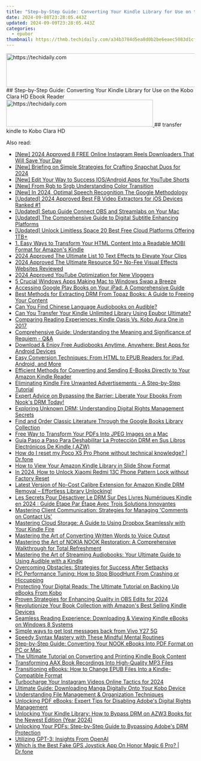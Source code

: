 ```yaml
---
title: "Step-by-Step Guide: Converting Your Kindle Library for Use on the Kobo Clara HD Ebook Reader"
date: 2024-09-08T23:28:05.443Z
updated: 2024-09-09T23:28:05.443Z
categories:
  - epubor
thumbnail: https://thmb.techidaily.com/a34b3784d5ea8d0b2be6eaec5083d1cf0c7c6de5e3aae650ea39b1f4ae6fa12f.jpg
---
```


<!-- affiliate ads begin -->
<a href="https://appsumo.8odi.net/c/5597632/2118312/7443" target="_top" id="2118312">
  <img src="//a.impactradius-go.com/display-ad/7443-2118312" border="0" alt="https://techidaily.com" width="728" height="90"/>
</a>
<img height="0" width="0" src="https://appsumo.8odi.net/i/5597632/2118312/7443" style="position:absolute;visibility:hidden;" border="0" />
<!-- affiliate ads end -->
## Step-by-Step Guide: Converting Your Kindle Library for Use on the Kobo Clara HD Ebook Reader

<!-- affiliate ads begin -->
<a href="https://aligracehair.sjv.io/c/5597632/2135417/19272" target="_top" id="2135417">
  <img src="//a.impactradius-go.com/display-ad/19272-2135417" border="0" alt="https://techidaily.com" width="392" height="72"/>
</a>
<img height="0" width="0" src="https://aligracehair.sjv.io/i/5597632/2135417/19272" style="position:absolute;visibility:hidden;" border="0" />
<!-- affiliate ads end -->
## transfer kindle to Kobo Clara HD



<ins class="adsbygoogle"
     style="display:block"
     data-ad-format="autorelaxed"
     data-ad-client="ca-pub-7571918770474297"
     data-ad-slot="1223367746"></ins>



<ins class="adsbygoogle"
     style="display:block"
     data-ad-client="ca-pub-7571918770474297"
     data-ad-slot="8358498916"
     data-ad-format="auto"
     data-full-width-responsive="true"></ins>

<span class="atpl-alsoreadstyle">Also read:</span>
<div><ul>
<li><a href="https://instagram-videos.techidaily.com/new-2024-approved-8-free-online-instagram-reels-downloaders-that-will-save-your-day/"><u>[New] 2024 Approved  8 FREE Online Instagram Reels Downloaders That Will Save Your Day</u></a></li>
<li><a href="https://snapchat-videos.techidaily.com/new-briefing-on-simple-strategies-for-crafting-snapchat-duos-for-2024/"><u>[New] Briefing on Simple Strategies for Crafting Snapchat Duos for 2024</u></a></li>
<li><a href="https://youtube-clips.techidaily.com/new-edit-your-way-to-success-iosandroid-apps-for-youtube-shorts/"><u>[New] Edit Your Way to Success  IOS/Android Apps for YouTube Shorts</u></a></li>
<li><a href="https://fox-info.techidaily.com/new-from-rgb-to-srgb-understanding-color-transition/"><u>[New] From Rgb to Srgb  Understanding Color Transition</u></a></li>
<li><a href="https://screen-sharing-recording.techidaily.com/new-in-2024-optimal-speech-recognition-the-google-methodology/"><u>[New] In 2024, Optimal Speech Recognition  The Google Methodology</u></a></li>
<li><a href="https://facebook-videos.techidaily.com/updated-2024-approved-best-fb-video-extractors-for-ios-devices-ranked-1/"><u>[Updated] 2024 Approved  Best FB Video Extractors for iOS Devices Ranked #1</u></a></li>
<li><a href="https://extra-skills.techidaily.com/updated-setup-guide-connect-obs-and-streamlabs-on-your-mac/"><u>[Updated] Setup Guide  Connect OBS and Streamlabs on Your Mac</u></a></li>
<li><a href="https://some-approaches.techidaily.com/updated-the-comprehensive-guide-to-digital-subtitle-enhancing-platforms/"><u>[Updated] The Comprehensive Guide to Digital Subtitle Enhancing Platforms</u></a></li>
<li><a href="https://some-guidance.techidaily.com/updated-unlock-limitless-space-20-best-free-cloud-platforms-offering-1tbplus/"><u>[Updated] Unlock Limitless Space  20 Best Free Cloud Platforms Offering 1TB+</u></a></li>
<li><a href="https://solve-howtos.techidaily.com/1-easy-ways-to-transform-your-html-content-into-a-readable-mobi-format-for-amazons-kindle/"><u>1. Easy Ways to Transform Your HTML Content Into a Readable MOBI Format for Amazon's Kindle</u></a></li>
<li><a href="https://some-approaches.techidaily.com/2024-approved-the-ultimate-list-10-text-effects-to-elevate-your-clips/"><u>2024 Approved  The Ultimate List  10 Text Effects to Elevate Your Clips</u></a></li>
<li><a href="https://fox-info.techidaily.com/2024-approved-the-ultimate-resource-50plus-no-fee-visual-effects-websites-reviewed/"><u>2024 Approved  The Ultimate Resource  50+ No-Fee Visual Effects Websites Reviewed</u></a></li>
<li><a href="https://facebook-video-share.techidaily.com/2024-approved-youtube-optimization-for-new-vloggers/"><u>2024 Approved  YouTube Optimization for New Vloggers</u></a></li>
<li><a href="https://win11-tips.techidaily.com/5-crucial-windows-apps-making-mac-to-windows-swap-a-breeze/"><u>5 Crucial Windows Apps Making Mac to Windows Swap a Breeze</u></a></li>
<li><a href="https://solve-howtos.techidaily.com/accessing-google-play-books-on-your-ipad-a-comprehensive-guide/"><u>Accessing Google Play Books on Your iPad: A Comprehensive Guide</u></a></li>
<li><a href="https://solve-howtos.techidaily.com/best-methods-for-extracting-drm-from-topaz-books-a-guide-to-freeing-your-content/"><u>Best Methods for Extracting DRM From Topaz Books: A Guide to Freeing Your Content</u></a></li>
<li><a href="https://solve-howtos.techidaily.com/can-you-find-chinese-language-audiobooks-on-audible/"><u>Can You Find Chinese Language Audiobooks on Audible?</u></a></li>
<li><a href="https://solve-howtos.techidaily.com/can-you-transfer-your-kindle-unlimited-library-using-epubor-ultimate/"><u>Can You Transfer Your Kindle Unlimited Library Using Epubor Ultimate?</u></a></li>
<li><a href="https://solve-howtos.techidaily.com/comparing-reading-experiences-kindle-oasis-vs-kobo-aura-one-in-2017/"><u>Comparing Reading Experiences: Kindle Oasis Vs. Kobo Aura One in 2017</u></a></li>
<li><a href="https://solve-howtos.techidaily.com/comprehensive-guide-understanding-the-meaning-and-significance-of-requiem-qanda/"><u>Comprehensive Guide: Understanding the Meaning and Significance of Requiem - Q&A</u></a></li>
<li><a href="https://solve-howtos.techidaily.com/download-and-enjoy-free-audiobooks-anytime-anywhere-best-apps-for-android-devices/"><u>Download & Enjoy Free Audiobooks Anytime, Anywhere: Best Apps for Android Devices</u></a></li>
<li><a href="https://solve-howtos.techidaily.com/easy-conversion-techniques-from-html-to-epub-readers-for-ipad-android-and-more/"><u>Easy Conversion Techniques: From HTML to EPUB Readers for iPad, Android, and More</u></a></li>
<li><a href="https://solve-howtos.techidaily.com/efficient-methods-for-converting-and-sending-e-books-directly-to-your-amazon-kindle-reader/"><u>Efficient Methods for Converting and Sending E-Books Directly to Your Amazon Kindle Reader</u></a></li>
<li><a href="https://solve-howtos.techidaily.com/eliminating-kindle-fire-unwanted-advertisements-a-step-by-step-tutorial/"><u>Eliminating Kindle Fire Unwanted Advertisements - A Step-by-Step Tutorial</u></a></li>
<li><a href="https://solve-howtos.techidaily.com/expert-advice-on-bypassing-the-barrier-liberate-your-ebooks-from-nooks-drm-today/"><u>Expert Advice on Bypassing the Barrier: Liberate Your Ebooks From Nook's DRM Today!</u></a></li>
<li><a href="https://solve-howtos.techidaily.com/exploring-unknown-drm-understanding-digital-rights-management-secrets/"><u>Exploring Unknown DRM: Understanding Digital Rights Management Secrets</u></a></li>
<li><a href="https://solve-howtos.techidaily.com/find-and-order-classic-literature-through-the-google-books-library-collection/"><u>Find and Order Classic Literature Through the Google Books Library Collection</u></a></li>
<li><a href="https://solve-howtos.techidaily.com/free-way-to-transform-your-pdfs-into-jpeg-images-on-a-mac/"><u>Free Way to Transform Your PDFs Into JPEG Images on a Mac</u></a></li>
<li><a href="https://solve-howtos.techidaily.com/guia-paso-a-paso-para-deshabilitar-la-proteccion-drm-en-sus-libros-electronicos-de-kindle-azw/"><u>Guía Paso a Paso Para Deshabilitar La Protección DRM en Sus Libros Electrónicos De Kindle (.AZW)</u></a></li>
<li><a href="https://techidaily.com/how-do-i-reset-my-poco-x5-pro-phone-without-technical-knowledge-drfone-by-drfone-reset-android-reset-android/"><u>How do I reset my Poco X5 Pro Phone without technical knowledge? | Dr.fone</u></a></li>
<li><a href="https://solve-howtos.techidaily.com/how-to-view-your-amazon-kindle-library-in-slide-show-format/"><u>How to View Your Amazon Kindle Library in Slide Show Format</u></a></li>
<li><a href="https://unlock-android.techidaily.com/in-2024-how-to-unlock-xiaomi-redmi-13c-phone-pattern-lock-without-factory-reset-by-drfone-android/"><u>In 2024, How to Unlock Xiaomi Redmi 13C Phone Pattern Lock without Factory Reset</u></a></li>
<li><a href="https://solve-howtos.techidaily.com/latest-version-of-no-cost-calibre-extension-for-amazon-kindle-drm-removal-effortless-library-unlocking/"><u>Latest Version of No-Cost Calibre Extension for Amazon Kindle DRM Removal – Effortless Library Unlocking!</u></a></li>
<li><a href="https://solve-howtos.techidaily.com/les-secrets-pour-desactiver-le-drm-sur-des-livres-numeriques-kindle-en-2024-guide-etape-par-etape-avec-trois-solutions-innovantes/"><u>Les Secrets Pour Désactiver Le DRM Sur Des Livres Numériques Kindle en 2024 : Guide Étape Par Étape Avec Trois Solutions Innovantes</u></a></li>
<li><a href="https://solve-howtos.techidaily.com/mastering-client-communication-strategies-for-managing-comments-on-contact-us/"><u>Mastering Client Communication: Strategies for Managing 'Comments on Contact Us'</u></a></li>
<li><a href="https://solve-howtos.techidaily.com/mastering-cloud-storage-a-guide-to-using-dropbox-seamlessly-with-your-kindle-fire/"><u>Mastering Cloud Storage: A Guide to Using Dropbox Seamlessly with Your Kindle Fire</u></a></li>
<li><a href="https://solve-howtos.techidaily.com/mastering-the-art-of-converting-written-words-to-voice-output/"><u>Mastering the Art of Converting Written Words to Voice Output</u></a></li>
<li><a href="https://solve-howtos.techidaily.com/mastering-the-art-of-nokia-nook-restoration-a-comprehensive-walkthrough-for-total-refreshment/"><u>Mastering the Art of NOKIA NOOK Restoration: A Comprehensive Walkthrough for Total Refreshment</u></a></li>
<li><a href="https://solve-howtos.techidaily.com/mastering-the-art-of-streaming-audiobooks-your-ultimate-guide-to-using-audible-with-a-kindle/"><u>Mastering the Art of Streaming Audiobooks: Your Ultimate Guide to Using Audible with a Kindle</u></a></li>
<li><a href="https://solve-howtos.techidaily.com/overcoming-obstacles-strategies-for-success-after-setbacks/"><u>Overcoming Obstacles: Strategies for Success After Setbacks</u></a></li>
<li><a href="https://win-answers.techidaily.com/pc-performance-tuning-how-to-stop-bloodhunt-from-crashing-or-hiccupping/"><u>PC Performance Tuning: How to Stop BloodHunt From Crashing or Hiccupping</u></a></li>
<li><a href="https://solve-howtos.techidaily.com/protecting-your-digital-reads-the-ultimate-tutorial-on-backing-up-ebooks-from-kobo/"><u>Protecting Your Digital Reads: The Ultimate Tutorial on Backing Up eBooks From Kobo</u></a></li>
<li><a href="https://video-screen-grab.techidaily.com/proven-strategies-for-enhancing-quality-in-obs-edits-for-2024/"><u>Proven Strategies for Enhancing Quality in OBS Edits for 2024</u></a></li>
<li><a href="https://solve-howtos.techidaily.com/revolutionize-your-book-collection-with-amazons-best-selling-kindle-devices/"><u>Revolutionize Your Book Collection with Amazon's Best Selling Kindle Devices</u></a></li>
<li><a href="https://solve-howtos.techidaily.com/seamless-reading-experience-downloading-and-viewing-kindle-ebooks-on-windows-8-systems/"><u>Seamless Reading Experience: Downloading & Viewing Kindle eBooks on Windows 8 Systems</u></a></li>
<li><a href="https://techidaily.com/simple-ways-to-get-lost-messages-back-from-vivo-y27-5g-by-fonelab-android-recover-messages/"><u>Simple ways to get lost messages back from Vivo Y27 5G</u></a></li>
<li><a href="https://mondly-stories.techidaily.com/speedy-syntax-mastery-with-these-mindful-mental-routines/"><u>Speedy Syntax Mastery with These Mindful Mental Routines</u></a></li>
<li><a href="https://solve-howtos.techidaily.com/step-by-step-guide-converting-your-nook-ebooks-into-pdf-format-on-pc-or-mac/"><u>Step-by-Step Guide: Converting Your NOOK eBooks Into PDF Format on PC or Mac</u></a></li>
<li><a href="https://solve-howtos.techidaily.com/the-ultimate-tutorial-on-converting-and-printing-kindle-book-content/"><u>The Ultimate Tutorial on Converting and Printing Kindle Book Content</u></a></li>
<li><a href="https://solve-howtos.techidaily.com/transforming-aax-book-recordings-into-high-quality-mp3-files/"><u>Transforming AAX Book Recordings Into High-Quality MP3 Files</u></a></li>
<li><a href="https://solve-howtos.techidaily.com/transitioning-ebooks-how-to-change-epub-files-into-a-kindle-compatible-format/"><u>Transitioning eBooks: How to Change EPUB Files Into a Kindle-Compatible Format</u></a></li>
<li><a href="https://instagram-video-files.techidaily.com/turbocharge-your-instagram-videos-online-tactics-for-2024/"><u>Turbocharge Your Instagram Videos  Online Tactics for 2024</u></a></li>
<li><a href="https://solve-howtos.techidaily.com/ultimate-guide-downloading-manga-digitally-onto-your-kobo-device/"><u>Ultimate Guide: Downloading Manga Digitally Onto Your Kobo Device</u></a></li>
<li><a href="https://solve-howtos.techidaily.com/understanding-file-management-and-organization-techniques/"><u>Understanding File Management & Organization Techniques</u></a></li>
<li><a href="https://solve-howtos.techidaily.com/unlocking-pdf-ebooks-expert-tips-for-disabling-adobes-digital-rights-management/"><u>Unlocking PDF eBooks: Expert Tips for Disabling Adobe's Digital Rights Management</u></a></li>
<li><a href="https://solve-howtos.techidaily.com/unlocking-your-kindle-library-how-to-bypass-drm-on-azw3-books-for-the-newest-edition-year-2024/"><u>Unlocking Your Kindle Library: How to Bypass DRM on AZW3 Books for the Newest Edition (Year 2024)</u></a></li>
<li><a href="https://solve-howtos.techidaily.com/unlocking-your-pdfs-step-by-step-guide-to-bypassing-adobes-drm-protection/"><u>Unlocking Your PDFs: Step-by-Step Guide to Bypassing Adobe's DRM Protection</u></a></li>
<li><a href="https://tech-revival.techidaily.com/utilizing-gpt-3-insights-from-openai/"><u>Utilizing GPT-3: Insights From OpenAI</u></a></li>
<li><a href="https://fake-location.techidaily.com/which-is-the-best-fake-gps-joystick-app-on-honor-magic-6-pro-drfone-by-drfone-virtual-android/"><u>Which is the Best Fake GPS Joystick App On Honor Magic 6 Pro? | Dr.fone</u></a></li>
</ul></div>
